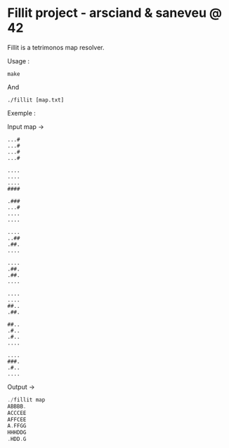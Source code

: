 # Fillit project - arsciand & saneveu @ 42

Fillit is a tetrimonos map resolver. 

Usage : 

```make```

And

```./fillit [map.txt]```

Exemple :

Input map ->

```
...#
...#
...#
...#

....
....
....
####

.###
...#
....
....

....
..##
.##.
....

....
.##.
.##.
....

....
....
##..
.##.

##..
.#..
.#..
....

....
###.
.#..
....
```

Output ->
```C
./fillit map
ABBBB.
ACCCEE
AFFCEE
A.FFGG
HHHDDG
.HDD.G
```
